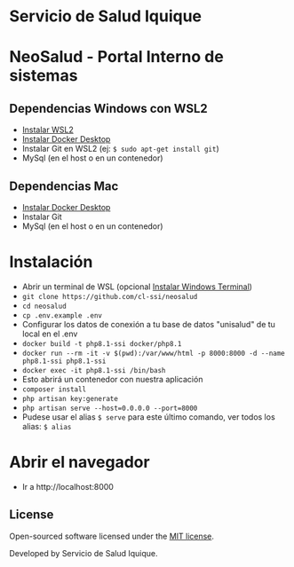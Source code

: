 # Servicio de Salud Iquique
# NeoSalud - Portal Interno de sistemas 
## Dependencias Windows con WSL2
- [Instalar WSL2](https://docs.microsoft.com/es-es/windows/wsl/install)
- [Instalar Docker Desktop](https://docs.docker.com/desktop/windows/install)
- Instalar Git en WSL2 (ej: ```$ sudo apt-get install git```)
- MySql (en el host o en un contenedor)

## Dependencias Mac
- [Instalar Docker Desktop](https://www.docker.com/get-started/)
- Instalar Git
- MySql (en el host o en un contenedor)
# Instalación 
- Abrir un terminal de WSL (opcional [Instalar Windows Terminal](https://docs.microsoft.com/es-es/windows/terminal/))
- ```git clone https://github.com/cl-ssi/neosalud```
- ```cd neosalud```
- ```cp .env.example .env```
- Configurar los datos de conexión a tu base de datos "unisalud" de tu local en el .env
- ```docker build -t php8.1-ssi docker/php8.1```
- ```docker run --rm -it -v $(pwd):/var/www/html -p 8000:8000 -d --name php8.1-ssi php8.1-ssi```
- ```docker exec -it php8.1-ssi /bin/bash```
- Esto abrirá un contenedor con nuestra aplicación
- ```composer install```
- ```php artisan key:generate```
- ```php artisan serve --host=0.0.0.0 --port=8000```
- Pudese usar el alias ```$ serve``` para este último comando, ver todos los alias: ```$ alias```

# Abrir el navegador
- Ir a http://localhost:8000

## License
Open-sourced software licensed under the [MIT license](https://opensource.org/licenses/MIT).

Developed by Servicio de Salud Iquique.
